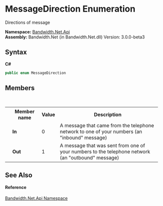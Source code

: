 ﻿# MessageDirection Enumeration
 

Directions of message

**Namespace:**&nbsp;<a href ="N_Bandwidth_Net_Api.md">Bandwidth.Net.Api</a><br />**Assembly:**&nbsp;Bandwidth.Net (in Bandwidth.Net.dll) Version: 3.0.0-beta3

## Syntax

**C#**<br />
``` C#
public enum MessageDirection
```


## Members
&nbsp;<table><tr><th></th><th>Member name</th><th>Value</th><th>Description</th></tr><tr><td /><td target="F:Bandwidth.Net.Api.MessageDirection.In">**In**</td><td>0</td><td>A message that came from the telephone network to one of your numbers (an "inbound" message)</td></tr><tr><td /><td target="F:Bandwidth.Net.Api.MessageDirection.Out">**Out**</td><td>1</td><td>A message that was sent from one of your numbers to the telephone network (an "outbound" message)</td></tr></table>

## See Also


#### Reference
<a href ="N_Bandwidth_Net_Api.md">Bandwidth.Net.Api Namespace</a><br />